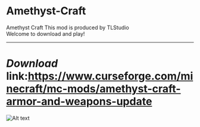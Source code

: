 # Amethyst-Craft
Amethyst Craft
This mod is produced by TLStudio  
Welcome to download and play!
***
# ***Download*** link:https://www.curseforge.com/minecraft/mc-mods/amethyst-craft-armor-and-weapons-update
![Alt text](https://p2.ssl.qhimgs1.com/t01e0ec567e736c53a2.png)
